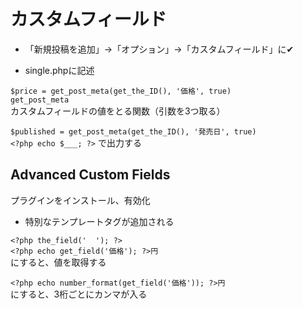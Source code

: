 # カスタムフィールド

- 「新規投稿を追加」→「オプション」→「カスタムフィールド」に✔︎

- single.phpに記述

`$price = get_post_meta(get_the_ID(), '価格', true)`  
`get_post_meta`  
カスタムフィールドの値をとる関数（引数を3つ取る）  

`$published = get_post_meta(get_the_ID(), '発売日', true)`  
`<?php echo $___; ?>`  で出力する

## Advanced Custom Fields  
プラグインをインストール、有効化

- 特別なテンプレートタグが追加される

`<?php the_field('  '); ?>`  
`<?php echo get_field('価格'); ?>円`  
にすると、値を取得する

`<?php echo number_format(get_field('価格')); ?>円`  
にすると、3桁ごとにカンマが入る
